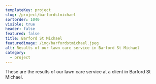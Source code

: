 ```yaml
---
templateKey: project
slug: /project/barfordstmichael
sortorder: 1040
visible: true
header: false
featured: false
title: Barford St Michael
featuredimage: /img/barfordstmichael.jpeg
alt: Results of our lawn care service in Barford St Michael
category:
  - project
---
```

These are the results of our lawn care service at a client in Barford St Michael.


